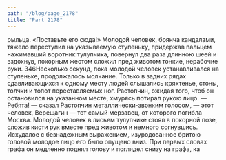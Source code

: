 ```yaml
---
path: "/blog/page_2178"
title: "Part 2178"
---
```


рыльца. «Поставьте его сюда!» Молодой человек, брянча кандалами, тяжело переступил на указываемую ступеньку, придержав пальцем нажимавший воротник тулупчика, повернул два раза длинною шеей и вздохнув, покорным жестом сложил пред животом тонкие, нерабочие руки.
346Несколько секунд, пока молодой человек устанавливался на ступеньке, продолжалось молчание. Только в задних рядах сдавливающихся к одному месту людей слышались кряхтенье, стоны, толчки и топот переставляемых ног.
Растопчин, ожидая того, чтоб он остановился на указанном месте, хмурясь потирал рукою лицо.
— Ребята! — сказал Растопчин металлически-звонким голосом, — этот человек, Верещагин — тот самый мерзавец, от которого погибла Москва.
Молодой человек в лисьем тулупчике стоял в покорной позе, сложив кисти рук вместе пред животом и немного согнувшись. Исхудалое с безнадежным выражением, изуродованное бритою головой молодое лицо его было опущено вниз. При первых словах графа он медленно поднял голову и поглядел снизу на графа, ка
